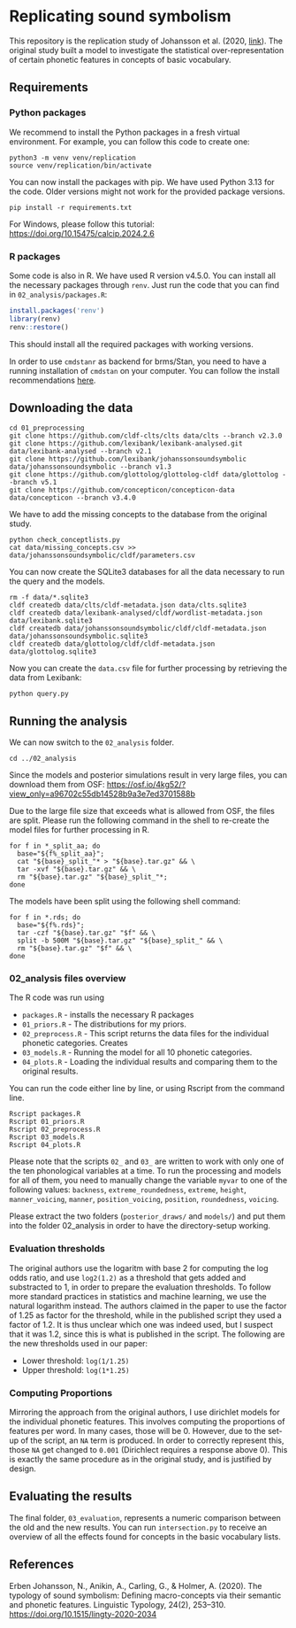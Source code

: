 # Replicating sound symbolism

This repository is the replication study of Johansson et al. (2020, [link](https://doi.org/10.1515/lingty-2020-2034)). The original study built a model to investigate the statistical over-representation of certain phonetic features in concepts of basic vocabulary.

## Requirements

### Python packages

We recommend to install the Python packages in a fresh virtual environment. For example, you can follow this code to create one:

```shell
python3 -m venv venv/replication
source venv/replication/bin/activate
```

You can now install the packages with pip. We have used Python 3.13 for the code. Older versions might not work for the provided package versions.

```shell
pip install -r requirements.txt
```

For Windows, please follow this tutorial: <https://doi.org/10.15475/calcip.2024.2.6>

### R packages

Some code is also in R. We have used R version v4.5.0. You can install all the necessary packages through `renv`. Just run the code that you can find in `02_analysis/packages.R`:

```R
install.packages('renv')
library(renv)
renv::restore()
```

This should install all the required packages with working versions.

In order to use `cmdstanr` as backend for brms/Stan, you need to have a running installation of `cmdstan` on your computer. You can follow the install recommendations [here](https://github.com/stan-dev/cmdstanr?tab=readme-ov-file#installation).

## Downloading the data

```shell
cd 01_preprocessing
git clone https://github.com/cldf-clts/clts data/clts --branch v2.3.0
git clone https://github.com/lexibank/lexibank-analysed.git data/lexibank-analysed --branch v2.1
git clone https://github.com/lexibank/johanssonsoundsymbolic data/johanssonsoundsymbolic --branch v1.3
git clone https://github.com/glottolog/glottolog-cldf data/glottolog --branch v5.1
git clone https://github.com/concepticon/concepticon-data data/concepticon --branch v3.4.0
```

We have to add the missing concepts to the database from the original study.

```shell
python check_conceptlists.py
cat data/missing_concepts.csv >> data/johanssonsoundsymbolic/cldf/parameters.csv
```

You can now create the SQLite3 databases for all the data necessary to run the query and the models.

```shell
rm -f data/*.sqlite3
cldf createdb data/clts/cldf-metadata.json data/clts.sqlite3
cldf createdb data/lexibank-analysed/cldf/wordlist-metadata.json data/lexibank.sqlite3
cldf createdb data/johanssonsoundsymbolic/cldf/cldf-metadata.json data/johanssonsoundsymbolic.sqlite3
cldf createdb data/glottolog/cldf/cldf-metadata.json data/glottolog.sqlite3
```

Now you can create the `data.csv` file for further processing by retrieving the data from Lexibank:

```shell
python query.py
```

## Running the analysis

We can now switch to the `02_analysis` folder.

```shell
cd ../02_analysis
```

Since the models and posterior simulations result in very large files, you can download them from OSF: <https://osf.io/4kg52/?view_only=a96702c55db14528b9a3e7ed3701588b>

Due to the large file size that exceeds what is allowed from OSF, the files are split. Please run the following command in the shell to re-create the model files for further processing in R.

```shell
for f in *_split_aa; do 
  base="${f%_split_aa}"; 
  cat "${base}_split_"* > "${base}.tar.gz" && \
  tar -xvf "${base}.tar.gz" && \
  rm "${base}.tar.gz" "${base}_split_"*; 
done
```

The models have been split using the following shell command:

```shell
for f in *.rds; do 
  base="${f%.rds}"; 
  tar -czf "${base}.tar.gz" "$f" && \
  split -b 500M "${base}.tar.gz" "${base}_split_" && \
  rm "${base}.tar.gz" "$f" && \
done
```

### 02_analysis files overview

The R code was run using 

- `packages.R` - installs the necessary R packages
- `01_priors.R` - The distributions for my priors.
- `02_preprocess.R` - This script returns the data files for the individual phonetic categories. Creates
- `03_models.R` - Running the model for all 10 phonetic categories.
- `04_plots.R` - Loading the individual results and comparing them to the original results.

You can run the code either line by line, or using Rscript from the command line.

```shell
Rscript packages.R
Rscript 01_priors.R
Rscript 02_preprocess.R
Rscript 03_models.R
Rscript 04_plots.R
```

Please note that the scripts `02_` and `03_` are written to work with only one of the ten phonological variables at a time. To run the processing and models for all of them, you need to manually change the variable `myvar` to one of the following values: `backness`, `extreme_roundedness`, `extreme`, `height`, `manner_voicing`, `manner`, `position_voicing`, `position`, `roundedness`, `voicing`.

Please extract the two folders (`posterior_draws/` and `models/`) and put them into the folder 02_analysis in order to have the directory-setup working.

### Evaluation thresholds

The original authors use the logaritm with base 2 for computing the log odds ratio, and use `log2(1.2)` as a threshold that gets added and substracted to 1, in order to prepare the evaluation thresholds. To follow more standard practices in statistics and machine learning, we use the natural logarithm instead. The authors claimed in the paper to use the factor of 1.25 as factor for the threshold, while in the published script they used a factor of 1.2. It is thus unclear which one was indeed used, but I suspect that it was 1.2, since this is what is published in the script. The following are the new thresholds used in our paper:

- Lower threshold: `log(1/1.25)`
- Upper threshold: `log(1*1.25)`

### Computing Proportions

Mirroring the approach from the original authors, I use dirichlet models for the individual phonetic features. This involves computing the proportions of features per word. In many cases, those will be 0. However, due to the set-up of the script, an `NA` term is produced. In order to correctly represent this, those `NA` get changed to `0.001` (Dirichlect requires a response above 0). This is exactly the same procedure as in the original study, and is justified by design.

## Evaluating the results

The final folder, `03_evaluation`, represents a numeric comparison between the old and the new results. You can run `intersection.py` to receive an overview of all the effects found for concepts in the basic vocabulary lists.

## References

Erben Johansson, N., Anikin, A., Carling, G., & Holmer, A. (2020). The typology of sound symbolism: Defining macro-concepts via their semantic and phonetic features. Linguistic Typology, 24(2), 253–310. https://doi.org/10.1515/lingty-2020-2034
